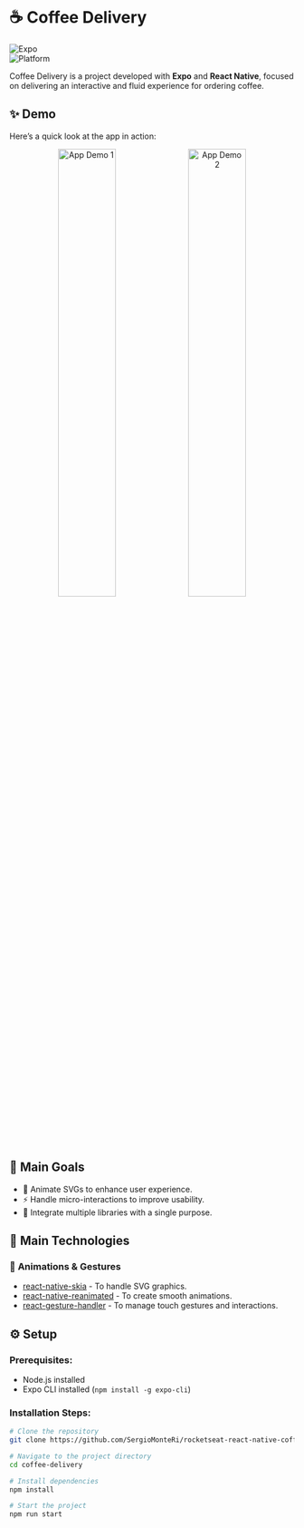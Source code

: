 # ☕ Coffee Delivery  

![Expo](https://img.shields.io/badge/Expo-React%20Native-blue)  
![Platform](https://img.shields.io/badge/Platform-Android%20%7C%20iOS-green)  

Coffee Delivery is a project developed with **Expo** and **React Native**, focused on delivering an interactive and fluid experience for ordering coffee.  

## ✨ Demo  
Here’s a quick look at the app in action:  

<p align="center">
  <img src="./assets/demo/demo1.gif" alt="App Demo 1" width="45%"/>
  <img src="./assets/demo/demo2.gif" alt="App Demo 2" width="45%"/>
</p>

## 💫 Main Goals  
- 🎨 Animate SVGs to enhance user experience.  
- ⚡ Handle micro-interactions to improve usability.  
- 🔗 Integrate multiple libraries with a single purpose.  

## 🚀 Main Technologies  

### 🎨 **Animations & Gestures**  
- [react-native-skia](https://shopify.github.io/react-native-skia/) - To handle SVG graphics.  
- [react-native-reanimated](https://docs.swmansion.com/react-native-reanimated/) - To create smooth animations.  
- [react-gesture-handler](https://docs.swmansion.com/react-native-gesture-handler/) - To manage touch gestures and interactions.  

## ⚙️ Setup  

### **Prerequisites:**  
- Node.js installed  
- Expo CLI installed (`npm install -g expo-cli`)  

### **Installation Steps:**  
```bash
# Clone the repository
git clone https://github.com/SergioMonteRi/rocketseat-react-native-coffe-delivery.git

# Navigate to the project directory
cd coffee-delivery  

# Install dependencies
npm install  

# Start the project
npm run start  